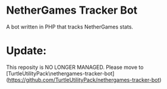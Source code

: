 # NetherGames Tracker Bot
A bot written in PHP that tracks NetherGames stats.

# Update:
This reposity is NO LONGER MANAGED. Please move to [TurtleUtilityPack\nethergames-tracker-bot] (https://github.com/TurtleUtilityPack/nethergames-tracker-bot)
